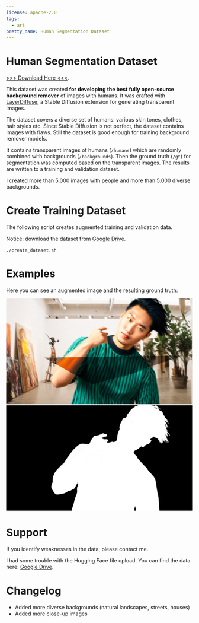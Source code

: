 ```yaml
---
license: apache-2.0
tags:
  - art
pretty_name: Human Segmentation Dataset
---
```


# Human Segmentation Dataset

[>>> Download Here <<<](https://drive.google.com/drive/folders/1K1lK6nSoaQ7PLta-bcfol3XSGZA1b9nt?usp=drive_link).

This dataset was created **for developing the best fully open-source background remover** of images with humans. It was crafted with [LayerDiffuse](https://github.com/layerdiffusion/LayerDiffuse), a Stable Diffusion extension for generating transparent images.

The dataset covers a diverse set of humans: various skin tones, clothes, hair styles etc.
Since Stable Diffusion is not perfect, the dataset contains images with flaws. Still the dataset is good enough for training background remover models.

It contains transparent images of humans (`/humans`) which are randomly combined with backgrounds (`/backgrounds`). Then the ground truth (`/gt`) for segmentation was computed based on the transparent images. The results are written to a training and validation dataset.

I created more than 5.000 images with people and more than 5.000 diverse backgrounds.

# Create Training Dataset

The following script creates augmented training and validation data.

Notice: download the dataset from [Google Drive](https://drive.google.com/drive/folders/1K1lK6nSoaQ7PLta-bcfol3XSGZA1b9nt?usp=drive_link).

```
./create_dataset.sh
```

# Examples

Here you can see an augmented image and the resulting ground truth:

![](example_image.png)
![](example_ground_truth.png)

# Support

If you identify weaknesses in the data, please contact me.

I had some trouble with the Hugging Face file upload. You can find the data here: [Google Drive](https://drive.google.com/drive/folders/1K1lK6nSoaQ7PLta-bcfol3XSGZA1b9nt?usp=drive_link).

# Changelog

- Added more diverse backgrounds (natural landscapes, streets, houses)
- Added more close-up images

